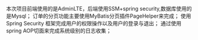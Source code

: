 本次项目前端使用的是AdminLTE，后端使用SSM+spring security,数据库使用的是Mysql；
订单的分页功能主要使用MyBatis分页插件PageHelper来完成；
使用Spring Security 框架完成用户的权限操作以及用户的登录与退出；
通过使用spring AOP切面来完成系统级别的日志收集；
